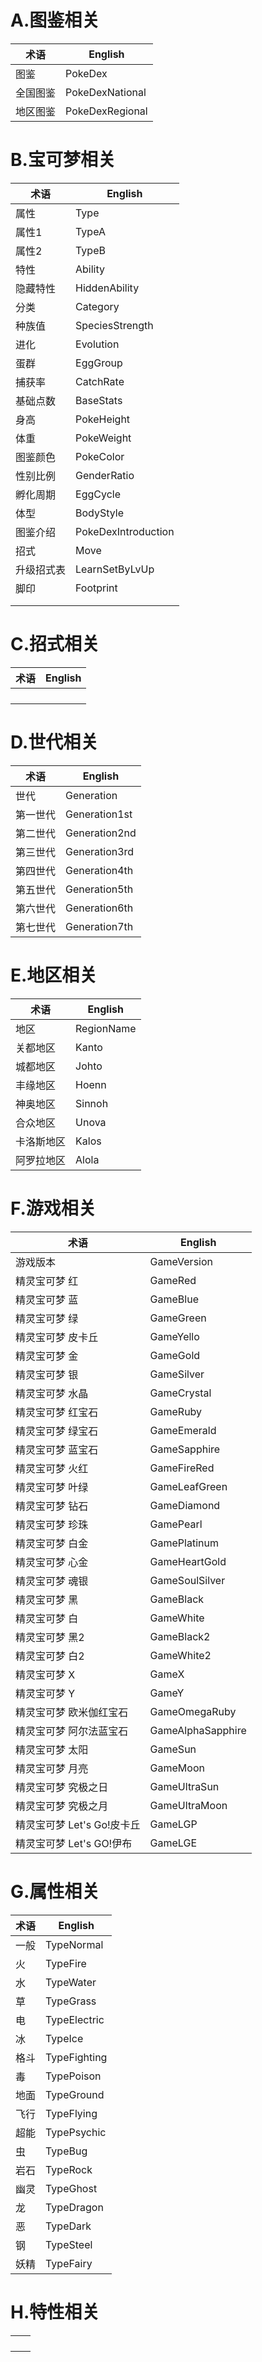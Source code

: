 # A.图鉴相关

| 术语     | English         |
| -------- | --------------- |
| 图鉴     | PokeDex         |
| 全国图鉴 | PokeDexNational |
| 地区图鉴 | PokeDexRegional |

# B.宝可梦相关

| 术语       | English             |
| ---------- | ------------------- |
| 属性       | Type                |
| 属性1      | TypeA               |
| 属性2      | TypeB               |
| 特性       | Ability             |
| 隐藏特性   | HiddenAbility       |
| 分类       | Category            |
| 种族值     | SpeciesStrength     |
| 进化       | Evolution           |
| 蛋群       | EggGroup            |
| 捕获率     | CatchRate           |
| 基础点数   | BaseStats           |
| 身高       | PokeHeight          |
| 体重       | PokeWeight          |
| 图鉴颜色   | PokeColor           |
| 性别比例   | GenderRatio         |
| 孵化周期   | EggCycle            |
| 体型       | BodyStyle           |
| 图鉴介绍   | PokeDexIntroduction |
| 招式       | Move                |
| 升级招式表 | LearnSetByLvUp      |
| 脚印       | Footprint           |
|            |                     |
|            |                     |

# C.招式相关

| 术语 | English |
| ---- | ------- |
|      |         |
|      |         |
|      |         |
|      |         |

# D.世代相关

| 术语     | English       |
| -------- | ------------- |
| 世代     | Generation    |
| 第一世代 | Generation1st |
| 第二世代 | Generation2nd |
| 第三世代 | Generation3rd |
| 第四世代 | Generation4th |
| 第五世代 | Generation5th |
| 第六世代 | Generation6th |
| 第七世代 | Generation7th |

# E.地区相关

| 术语       | English    |
| ---------- | ---------- |
| 地区       | RegionName |
| 关都地区   | Kanto      |
| 城都地区   | Johto      |
| 丰缘地区   | Hoenn      |
| 神奥地区   | Sinnoh     |
| 合众地区   | Unova      |
| 卡洛斯地区 | Kalos      |
| 阿罗拉地区 | Alola      |



# F.游戏相关

| 术语                       | English           |
| -------------------------- | ----------------- |
| 游戏版本                   | GameVersion       |
| 精灵宝可梦 红              | GameRed           |
| 精灵宝可梦 蓝              | GameBlue          |
| 精灵宝可梦 绿              | GameGreen         |
| 精灵宝可梦 皮卡丘          | GameYello         |
| 精灵宝可梦 金              | GameGold          |
| 精灵宝可梦 银              | GameSilver        |
| 精灵宝可梦 水晶            | GameCrystal       |
| 精灵宝可梦 红宝石          | GameRuby          |
| 精灵宝可梦 绿宝石          | GameEmerald       |
| 精灵宝可梦 蓝宝石          | GameSapphire      |
| 精灵宝可梦 火红            | GameFireRed       |
| 精灵宝可梦 叶绿            | GameLeafGreen     |
| 精灵宝可梦 钻石            | GameDiamond       |
| 精灵宝可梦 珍珠            | GamePearl         |
| 精灵宝可梦 白金            | GamePlatinum      |
| 精灵宝可梦 心金            | GameHeartGold     |
| 精灵宝可梦 魂银            | GameSoulSilver    |
| 精灵宝可梦 黑              | GameBlack         |
| 精灵宝可梦 白              | GameWhite         |
| 精灵宝可梦 黑2             | GameBlack2        |
| 精灵宝可梦 白2             | GameWhite2        |
| 精灵宝可梦 X               | GameX             |
| 精灵宝可梦 Y               | GameY             |
| 精灵宝可梦 欧米伽红宝石    | GameOmegaRuby     |
| 精灵宝可梦 阿尔法蓝宝石    | GameAlphaSapphire |
| 精灵宝可梦 太阳            | GameSun           |
| 精灵宝可梦 月亮            | GameMoon          |
| 精灵宝可梦 究极之日        | GameUltraSun      |
| 精灵宝可梦 究极之月        | GameUltraMoon     |
| 精灵宝可梦 Let's Go!皮卡丘 | GameLGP           |
| 精灵宝可梦 Let's GO!伊布   | GameLGE           |

# G.属性相关

| 术语 | English      |
| ---- | ------------ |
| 一般 | TypeNormal   |
| 火   | TypeFire     |
| 水   | TypeWater    |
| 草   | TypeGrass    |
| 电   | TypeElectric |
| 冰   | TypeIce      |
| 格斗 | TypeFighting |
| 毒   | TypePoison   |
| 地面 | TypeGround   |
| 飞行 | TypeFlying   |
| 超能 | TypePsychic  |
| 虫   | TypeBug      |
| 岩石 | TypeRock     |
| 幽灵 | TypeGhost    |
| 龙   | TypeDragon   |
| 恶   | TypeDark     |
| 钢   | TypeSteel    |
| 妖精 | TypeFairy    |

# H.特性相关

|      |      |
| ---- | ---- |
|      |      |
|      |      |
|      |      |
|      |      |

